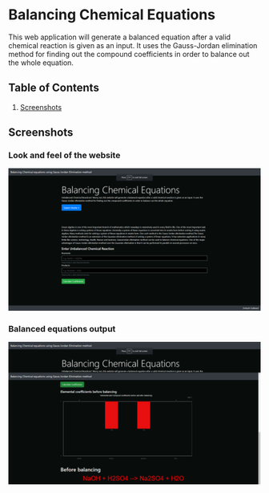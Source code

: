 # Balancing Chemical Equations
This web application will generate a balanced equation after a valid chemical reaction is given as an input. It uses the Gauss-Jordan elimination method for finding out the compound coefficients in order to balance out the whole equation.
<br/>

## Table of Contents
1. [Screenshots](#screenshots)

<a name="screenshots"></a>
## Screenshots
### Look and feel of the website
![MainPage](./images/mainPage.png)
### Balanced equations output
![ResultsPage](./images/result.png)
